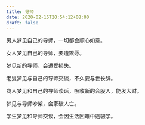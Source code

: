 ```yaml
---
title: 导师
date: 2020-02-15T20:54:12+08:00
draft: false
---
```


男人梦见自己的导师，一切都会顺心如意。



女人梦见自己的导师，要遭欺辱。



梦见新的导师，会遭受损失。



老叟梦见与自己的导师交谈，不久要与世长辞。



商人梦见和自己的导师谈话，吸收新的合股人，能发大财。



梦见与导师吵架，会家破人亡。



学生梦见和导师交谈，会因生活困难中途辍学。

